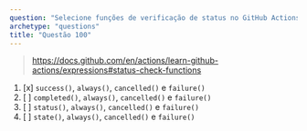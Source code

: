 ```yaml
---
question: "Selecione funções de verificação de status no GitHub Actions"
archetype: "questions"
title: "Questão 100"
---
```


> https://docs.github.com/en/actions/learn-github-actions/expressions#status-check-functions
1. [x] `success()`, `always()`, `cancelled()` e `failure()`
1. [ ] `completed()`, `always()`, `cancelled()` e `failure()`
1. [ ] `status()`, `always()`, `cancelled()` e `failure()`
1. [ ] `state()`, `always()`, `cancelled()` e `failure()`
